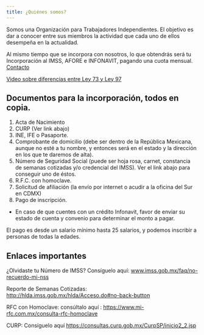 ```yaml
---
title: ¿Quiénes somos?
---
```


Somos una Organización para Trabajadores Independientes. El objetivo es dar a conocer entre sus miembros la actividad que cada uno de ellos desempeña en la actualidad.

Al mismo tiempo que se incorpora con nosotros, lo que obtendrás será tu Incorporación al IMSS, AFORE e INFONAVIT, pagando una cuota mensual. [Contacto](2018-03-08-contacto.md)

[Video sobre diferencias entre Ley 73 y Ley 97](https://www.youtube.com/watch?v=4ZIi_7dGHtQ)

## Documentos para la incorporación, todos en copia.

1.	Acta de Nacimiento
2.	CURP (Ver link abajo)
3.	INE, IFE o Pasaporte. 
4.	Comprobante de domicilio (debe ser dentro de la República Mexicana, aunque no esté a tu nombre, y entonces será en el estado y la dirección en los que te daremos de alta). 
5.	Número de Seguridad Social (puede ser hoja rosa, carnet, constancia de semanas cotizadas y/o credencial del IMSS). Ver el link abajo para conseguir uno de éstos. 
6.	R.F.C. con homoclave.
7.	 Solicitud de afiliación (la envío por internet o acudir a la oficina del Sur en CDMX)
8.	Pago de inscripción.

- En caso de que cuentes con un crédito Infonavit, favor de enviar su estado de cuenta y convenio para determinar el monto a pagar.

El pago es desde un salario mínimo hasta 25 salarios, y podemos inscribir a personas de todas la edades. 

## Enlaces importantes 

¿Olvidaste tu Número de IMSS? Consíguelo aquí: www.imss.gob.mx/faq/no-recuerdo-mi-nss

Reporte de Semanas Cotizadas: http://hlda.imss.gob.mx/hlda/Acceso.do#no-back-button

RFC con Homoclave: consúltalo aquí : https://www.mi-rfc.com.mx/consulta-rfc-homoclave

CURP: Consíguelo aquí https://consultas.curp.gob.mx/CurpSP/inicio2_2.jsp

